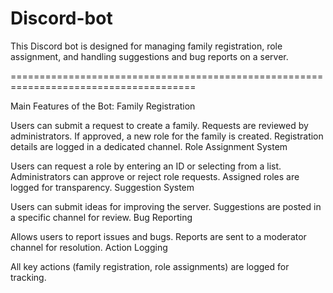 # Discord-bot
This Discord bot is designed for managing family registration, role assignment, and handling suggestions and bug reports on a server.

======================================================================================

Main Features of the Bot:
Family Registration

Users can submit a request to create a family.
Requests are reviewed by administrators.
If approved, a new role for the family is created.
Registration details are logged in a dedicated channel.
Role Assignment System

Users can request a role by entering an ID or selecting from a list.
Administrators can approve or reject role requests.
Assigned roles are logged for transparency.
Suggestion System

Users can submit ideas for improving the server.
Suggestions are posted in a specific channel for review.
Bug Reporting

Allows users to report issues and bugs.
Reports are sent to a moderator channel for resolution.
Action Logging

All key actions (family registration, role assignments) are logged for tracking.
